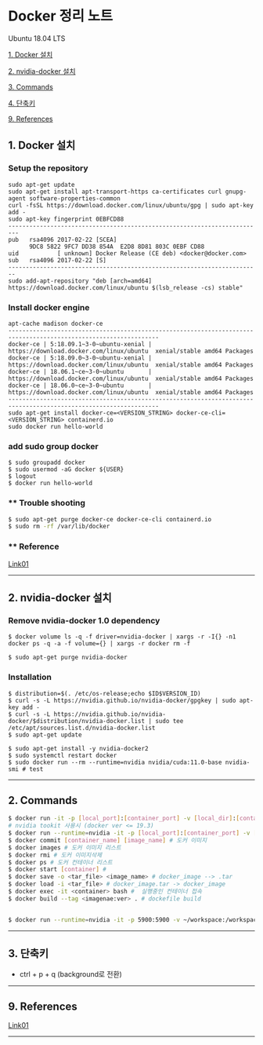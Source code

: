 # Docker 정리 노트
  
  Ubuntu 18.04 LTS 

  [1. Docker 설치](#1.-Docker-설치)
  
  [2. nvidia-docker 설치](#1.-nvidia-docker-설치)

  [3. Commands](#2.-Commands)
  
  [4. 단축키](#3.-단축키)

  [9. References](#9.-References)

## 1. Docker 설치 <a name="1.-Docker-설치"></a>
  ### Setup the repository
  ```
  sudo apt-get update
  sudo apt-get install apt-transport-https ca-certificates curl gnupg-agent software-properties-common
  curl -fsSL https://download.docker.com/linux/ubuntu/gpg | sudo apt-key add -
  sudo apt-key fingerprint 0EBFCD88
  -------------------------------------------------------------------------
  pub   rsa4096 2017-02-22 [SCEA]
        9DC8 5822 9FC7 DD38 854A  E2D8 8D81 803C 0EBF CD88
  uid           [ unknown] Docker Release (CE deb) <docker@docker.com>
  sub   rsa4096 2017-02-22 [S]
  ------------------------------------------------------------------------
  sudo add-apt-repository "deb [arch=amd64] https://download.docker.com/linux/ubuntu $(lsb_release -cs) stable"
  ```
  ### Install docker engine
  ```
  apt-cache madison docker-ce
  -----------------------------------------------------------------------------------------------------------------
  docker-ce | 5:18.09.1~3-0~ubuntu-xenial | https://download.docker.com/linux/ubuntu  xenial/stable amd64 Packages
  docker-ce | 5:18.09.0~3-0~ubuntu-xenial | https://download.docker.com/linux/ubuntu  xenial/stable amd64 Packages
  docker-ce | 18.06.1~ce~3-0~ubuntu       | https://download.docker.com/linux/ubuntu  xenial/stable amd64 Packages
  docker-ce | 18.06.0~ce~3-0~ubuntu       | https://download.docker.com/linux/ubuntu  xenial/stable amd64 Packages
  -----------------------------------------------------------------------------------------------------------------
  sudo apt-get install docker-ce=<VERSION_STRING> docker-ce-cli=<VERSION_STRING> containerd.io
  sudo docker run hello-world
  ```
  
  ### add sudo group docker
  ```
  $ sudo groupadd docker
  $ sudo usermod -aG docker ${USER}
  $ logout
  $ docker run hello-world
  ```
  
  ### ** Trouble shooting
  ```bash
  $ sudo apt-get purge docker-ce docker-ce-cli containerd.io
  $ sudo rm -rf /var/lib/docker
  ```
  
  
  ### ** Reference
  [Link01](https://docs.docker.com/engine/install/ubuntu/)
  
  
  
---

## 2. nvidia-docker 설치 <a name="2.-nvidia-docker-설치"></a>
  ### Remove nvidia-docker 1.0 dependency
  ```
  $ docker volume ls -q -f driver=nvidia-docker | xargs -r -I{} -n1 docker ps -q -a -f volume={} | xargs -r docker rm -f

  $ sudo apt-get purge nvidia-docker
  ```
  
  ### Installation
  ```
  $ distribution=$(. /etc/os-release;echo $ID$VERSION_ID)
  $ curl -s -L https://nvidia.github.io/nvidia-docker/gpgkey | sudo apt-key add -
  $ curl -s -L https://nvidia.github.io/nvidia-docker/$distribution/nvidia-docker.list | sudo tee /etc/apt/sources.list.d/nvidia-docker.list
  $ sudo apt-get update

  $ sudo apt-get install -y nvidia-docker2
  $ sudo systemctl restart docker
  $ sudo docker run --rm --runtime=nvidia nvidia/cuda:11.0-base nvidia-smi # test
  ```
  

  

---

## 2. Commands <a name="2.-Commands"></a>

  ```bash
  $ docker run -it -p [local_port]:[container_port] -v [local_dir]:[container_dir] --name [container_name] [docker_image] # 실행
  # nvidia tookit 사용시 (docker ver <= 19.3) 
  $ docker run --runtime=nvidia -it -p [local_port]:[container_port] -v [local_dir]:[container_dir] --name [container_name] [docker_image] # 실행
  $ docker commit [container_name] [image_name] # 도커 이미지 
  $ docker images # 도커 이미지 리스트
  $ docker rmi # 도커 이미지삭제
  $ docker ps # 도커 컨테이너 리스트
  $ docker start [container] # 
  $ docker save -o <tar_file> <image_name> # docker_image --> .tar
  $ docker load -i <tar_file> # docker_image.tar -> docker_image
  $ docker exec -it <container> bash #  실행중인 컨테이너 접속
  $ docker build --tag <imagenae:ver> . # dockefile build
  
  
  $ docker run --runtime=nvidia -it -p 5900:5900 -v ~/workspace:/workspace --name edges2portrait tom_workspace:base
  ```
---


## 3. 단축키 <a name="3.-단축키"></a>
  * ctrl + p + q (background로 전환)


---

## 9. References <a name="9.-References"></a>
  [Link01](https://www.44bits.io/ko/post/almost-perfect-development-environment-with-docker-and-docker-compose#%EA%B0%9C%EB%B0%9C%EC%9A%A9-dockerfile%EC%9D%84-%EB%B3%84%EB%8F%84%EB%A1%9C-%EA%B4%80%EB%A6%AC%ED%95%98%EA%B8%B0)

---





